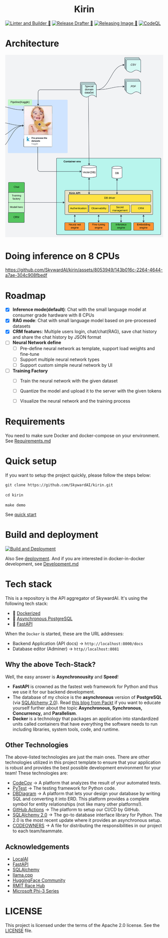 <h1 align=center><strong>Kirin</strong></h1>

[![Linter and Builder 🚀](https://github.com/SkywardAI/chat-backend/actions/workflows/linter-and-builder.yaml/badge.svg)](https://github.com/SkywardAI/chat-backend/actions/workflows/linter-and-builder.yaml) [![Release Drafter 🚀](https://github.com/SkywardAI/chat-backend/actions/workflows/release-drafter.yml/badge.svg)](https://github.com/SkywardAI/chat-backend/actions/workflows/release-drafter.yml) [![Releasing Image 🚀](https://github.com/SkywardAI/kirin/actions/workflows/release-image.yaml/badge.svg)](https://github.com/SkywardAI/kirin/actions/workflows/release-image.yaml) [![CodeQL](https://github.com/SkywardAI/kirin/actions/workflows/github-code-scanning/codeql/badge.svg)](https://github.com/SkywardAI/kirin/actions/workflows/github-code-scanning/codeql)


# Architecture

![](./imgs/SkywardAI(Mind%20Map)%20-%20APIs%20aggregator.svg)


# Doing inference on 8 CPUs

https://github.com/SkywardAI/kirin/assets/8053949/143b016c-2264-4644-a7ae-304c908fbedf


# Roadmap

- [x] **Inference mode(default)**: Chat with the small language model at consumer grade hardware with 8 CPUs
- [x] **RAG mode**: Chat with small language model based on pre-processed datasets
- [x] **CRM feature**s: Multiple users login, chat/chat(RAG), save chat history and share the chat history by JSON format
- [ ] **Neural Network define**
     - [ ] Pre-define neural network as template, support load weights and fine-tune
     - [ ] Support multiple neural network types
     - [ ] Support custom simple neural network by UI

- [ ] **Training Factory**
     - [ ] Train the neural network with the given dataset  
     - [ ] Quantize the model and upload it to the server with the given tokens  
     - [ ] Visualize the neural network and the training process


# Requirements

You need to make sure Docker and docker-compose on your environment. See [Requirements.md](./docs/Requirements.md)


# Quick setup

If you want to setup the project quickly, please follow the steps below:

```
git clone https://github.com/SkywardAI/kirin.git

cd kirin

make demo
```

See [quick start](https://skywardai.github.io/skywardai.io/docs/quick-start.html)


# Build and deployment

<!-- https://stackoverflow.com/questions/2068344/how-do-i-get-a-youtube-video-thumbnail-from-the-youtube-api -->

[![Build and Deployment](https://img.youtube.com/vi/63OxSmcBkhI/0.jpg)](https://youtu.be/63OxSmcBkhI?si=G82BOtcwRvQE7dLU)

Also See [deployment](https://skywardai.github.io/skywardai.io/docs/development/build_and_run.html). And if you are interested in docker-in-docker development, see [Development.md](./docs/Development.md)


# Tech stack

This is a repository is the API aggregator of SkywardAI. It's using the following tech stack:

* 🐳 [Dockerized](https://www.docker.com/)
* 🐘 [Asynchronous PostgreSQL](https://www.postgresql.org/docs/current/libpq-async.html)
* 🐍 [FastAPI](https://fastapi.tiangolo.com/)

When the `Docker` is started, these are the URL addresses:

* Backend Application (API docs) $\rightarrow$ `http://localhost:8000/docs`
* Database editor (Adminer) $\rightarrow$ `http//localhost:8081`

## Why the above Tech-Stack?

Well, the easy answer is **Asynchronousity** and **Speed**!

* **FastAPI** is crowned as the fastest web framework for Python and thus we use it for our backend development.
* The database of my choice is the **asynchronous** version of **PostgreSQL** (via [SQLAlchemy 2.0](https://docs.sqlalchemy.org/en/20/orm/extensions/asyncio.html)). Read [this blog from Packt](https://subscription.packtpub.com/book/programming/9781838821135/6/ch06lvl1sec32/synchronous-asynchronous-and-threaded-execution) if you want to educate yourself further about the topic **Asynchronous, Synchronous, Concurrency,** and **Parallelism**.
* **Docker** is a technology that packages an application into standardized units called containers that have everything the software needs to run including libraries, system tools, code, and runtime.


## Other Technologies

The above-listed technologies are just the main ones. There are other technologies utilized in this project template to ensure that your application is robust and provides the best possible development environment for your team! These technologies are:

* [CodeCov](https://about.codecov.io/) $\rightarrow$ A platform that analyzes the result of your automated tests.
* [PyTest](https://docs.pytest.org/en/7.2.x/) $\rightarrow$ The testing framework for Python code.
* [DBDiagram](https://dbdiagram.io/home) $\rightarrow$ A platform that lets your design your database by writing SQL and converting it into ERD. This platform provides a complete symbol for entity relationships (not like many other platforms!).
* [GitHub Actions](https://github.com/features/actions) $\rightarrow$ The platform to setup our CI/CD by GitHub.
* [SQLAlchemy 2.0](https://docs.sqlalchemy.org/en/20/orm/extensions/asyncio.html) $\rightarrow$ The go-to database interface library for Python. The 2.0 is the most recent update where it provides an asynchronous setup.
* [CODEOWNERS](https://docs.github.com/en/repositories/managing-your-repositorys-settings-and-features/customizing-your-repository/about-code-owners) $\rightarrow$ A file for distributing the responsibilities in our project to each team/teammate.


## Acknowledgements

* [LocalAI](https://github.com/mudler/LocalAI)
* [FastAPI](https://fastapi.tiangolo.com/)
* [SQLAlchemy](https://www.sqlalchemy.org/)
* [llama.cpp](https://github.com/ggerganov/llama.cpp)
* [HuggingFace Community](https://huggingface.co/aisuko)
* [RMIT Race Hub](https://race.rmit.edu.au)
* [Microsoft Phi-3 Series](https://huggingface.co/aisuko/Phi-3-mini-4k-instruct-gguf)


# LICENSE

This project is licensed under the terms of the Apache 2.0 license. See the [LICENSE](./LICENSE.md) file.
